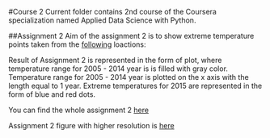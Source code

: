 #Course 2
Current folder contains 2nd course of the Coursera specialization named Applied Data Science with Python.

##Assignment 2
Aim of the assignment 2 is to show extreme temperature points taken from the [following](http://htmlpreview.github.io/?https://github.com/sersavn/Applied-Data-Science-with-Python/blob/master/Course2/_map.html) loactions:

Result of Assignment 2 is represented in the form of plot, where temperature range for 2005 - 2014 year is is filled with gray color. Temperature range for 2005 - 2014 year is plotted on the x axis with the length equal to 1 year. Extreme temperatures for 2015 are represented in the form of blue and red dots.

You can find the whole assignment 2 [here](https://github.com/sersavn/Applied-Data-Science-with-Python/blob/master/Course2/Assignment2.ipynb)

Assignment 2 figure with higher resolution is [here](https://github.com/sersavn/Applied-Data-Science-with-Python/blob/master/Course2/2015%20temperature%20breaking%20points%20in%20Saint%20Petersburg%20region.png)
